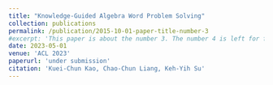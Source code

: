 ```yaml
---
title: "Knowledge-Guided Algebra Word Problem Solving"
collection: publications
permalink: /publication/2015-10-01-paper-title-number-3
#excerpt: 'This paper is about the number 3. The number 4 is left for future work.'
date: 2023-05-01
venue: 'ACL 2023'
paperurl: 'under submission'
citation: 'Kuei-Chun Kao, Chao-Chun Liang, Keh-Yih Su'
---
```


